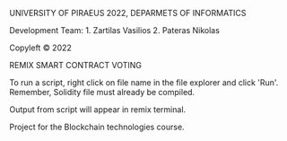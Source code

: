 UNIVERSITY OF PIRAEUS 2022, DEPARMETS OF INFORMATICS

Development Team:
    1. Zartilas Vasilios
    2. Pateras Nikolas
    
Copyleft © 2022  

REMIX SMART CONTRACT VOTING

To run a script, right click on file name in the file explorer and click 'Run'. Remember, Solidity file must already be compiled.

Output from script will appear in remix terminal.

Project for the Blockchain technologies course.
